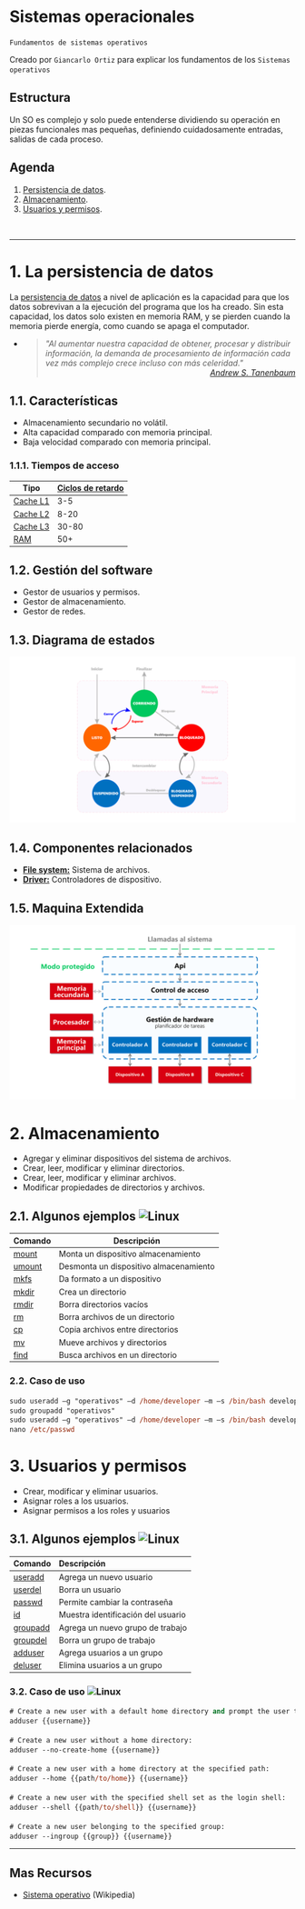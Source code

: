 # Sistemas operacionales
<p><code>Fundamentos de sistemas operativos</code></p>
<p>Creado por <code>Giancarlo Ortiz</code> para explicar los fundamentos de los <code>Sistemas operativos</code></p>

## Estructura
Un SO es complejo y solo puede entenderse dividiendo su operación en piezas funcionales mas pequeñas, definiendo cuidadosamente entradas, salidas de cada proceso.

## Agenda
1. [Persistencia de datos](#1-persistencia-de-datos).
1. [Almacenamiento](#2-almacenamiento).
1. [Usuarios y permisos](#3-usuarios-y-permisos).

<br>

---
# 1. La persistencia de datos
La [persistencia de datos][1_0] a nivel de aplicación es la capacidad para que los datos sobrevivan a la ejecución del programa que los ha creado. Sin esta capacidad, los datos solo existen en memoria RAM, y se pierden cuando la memoria pierde energía, como cuando se apaga el computador.

* ><i>"Al aumentar nuestra capacidad de obtener, procesar y distribuir información, la demanda de procesamiento de información cada vez más complejo crece incluso con más celeridad."</i><br><cite style="display:block; text-align: right">
[Andrew S. Tanenbaum](https://es.wikipedia.org/wiki/Andrew_S._Tanenbaum)</cite>

[1_0]:https://es.wikipedia.org/wiki/Persistencia_(inform%C3%A1tica)#


## 1.1. Características
* Almacenamiento secundario no volátil.
* Alta capacidad comparado con memoria principal.
* Baja velocidad comparado con memoria principal.


### 1.1.1. Tiempos de acceso
| Tipo | [Ciclos de retardo][11_1] |
|---|---|
| [Cache L1][11_2] | 3-5 |
| [Cache L2][11_2] | 8-20 |
| [Cache L3][11_2] | 30-80 |
| [RAM][11_3] | 50+ |

[11_1]:https://en.wikipedia.org/wiki/Clock_rate
[11_2]:https://en.wikipedia.org/wiki/Cache_hierarchy
[11_3]:https://en.wikipedia.org/wiki/Random-access_memory


## 1.2. Gestión del software
* Gestor de usuarios y permisos.
* Gestor de almacenamiento.
* Gestor de redes.


## 1.3. Diagrama de estados
![diagrama de estado](img/process_state_secondary.svg "Estados de una tarea")


## 1.4. Componentes relacionados
* [__File system:__][14_1] Sistema de archivos.
* [__Driver:__][14_2] Controladores de dispositivo.

[14_1]:https://es.wikipedia.org/wiki/Sistema_de_archivos
[14_2]:https://es.wikipedia.org/wiki/Controlador_de_dispositivo

## 1.5. Maquina Extendida
![mapa de procesos so](img/extended_machine_secondary.svg "Procesos maquina extendida")


# 2. Almacenamiento
* Agregar y eliminar dispositivos del sistema de archivos.
* Crear, leer, modificar y eliminar directorios.
* Crear, leer, modificar y eliminar archivos.
* Modificar propiedades de directorios y archivos.


## 2.1. Algunos ejemplos <img title="Linux" width="12" src="https://cdn.jsdelivr.net/gh/devicons/devicon/icons/linux/linux-original.svg"/>

| Comando |	Descripción |
|---|---|
| [mount][man_9] | Monta un dispositivo almacenamiento |
| [umount][man_10] | Desmonta un dispositivo almacenamiento |
| [mkfs][man_11] | Da formato a un dispositivo |
| [mkdir][man_12] | Crea un directorio |
| [rmdir][man_13] | Borra directorios vacíos |
| [rm][man_14] | Borra archivos de un directorio |
| [cp][man_15] | Copia archivos entre directorios |
| [mv][man_16] | Mueve archivos y directorios |
| [find][man_17] | Busca archivos en un directorio |

[man_9]:http://www.polarhome.com/service/man/?qf=mount&af=0&sf=0&of=Ubuntu&tf=2
[man_10]:http://www.polarhome.com/service/man/?qf=umount&af=0&sf=0&of=Ubuntu&tf=2
[man_11]:http://www.polarhome.com/service/man/?qf=mkfs&af=0&sf=0&of=Ubuntu&tf=2
[man_12]:http://www.polarhome.com/service/man/?qf=mkdir&af=0&sf=0&of=Ubuntu&tf=2
[man_13]:http://www.polarhome.com/service/man/?qf=rmdir&af=0&sf=0&of=Ubuntu&tf=2
[man_14]:http://www.polarhome.com/service/man/?qf=rm&af=0&sf=0&of=Ubuntu&tf=2
[man_15]:http://www.polarhome.com/service/man/?qf=cp&af=0&sf=0&of=Ubuntu&tf=2
[man_16]:http://www.polarhome.com/service/man/?qf=mv&af=0&sf=0&of=Ubuntu&tf=2
[man_17]:http://www.polarhome.com/service/man/?qf=find&af=0&sf=0&of=Ubuntu&tf=2


### 2.2. Caso de uso

```ps
sudo useradd –g "operativos" –d /home/developer –m –s /bin/bash developer
sudo groupadd "operativos"
sudo useradd –g "operativos" –d /home/developer –m –s /bin/bash developer
nano /etc/passwd
```


# 3. Usuarios y permisos
* Crear, modificar y eliminar usuarios.
* Asignar roles a los usuarios.
* Asignar permisos a los roles y usuarios 


## 3.1. Algunos ejemplos <img title="Linux" width="12" src="https://cdn.jsdelivr.net/gh/devicons/devicon/icons/linux/linux-original.svg"/>

| Comando |	Descripción |
|:---|:---|
| [useradd][man_1] | Agrega un nuevo usuario |
| [userdel][man_2] | Borra un usuario |
| [passwd][man_3]  | Permite cambiar la contraseña |
| [id][man_4] | Muestra identificación del usuario |
| [groupadd][man_5] | Agrega un nuevo grupo de trabajo |
| [groupdel][man_6] | Borra un grupo de trabajo |
| [adduser][man_7] | Agrega usuarios a un grupo |
| [deluser][man_8] | Elimina usuarios a un grupo |

[man_1]:http://www.polarhome.com/service/man/?qf=useradd&af=0&sf=0&of=Ubuntu&tf=2
[man_2]:http://www.polarhome.com/service/man/?qf=userdel&af=0&sf=0&of=Ubuntu&tf=2
[man_3]:http://www.polarhome.com/service/man/?qf=passwd&af=0&sf=0&of=Ubuntu&tf=2
[man_4]:http://www.polarhome.com/service/man/?qf=id&af=0&sf=0&of=Ubuntu&tf=2
[man_5]:http://www.polarhome.com/service/man/?qf=groupadd&af=0&sf=0&of=Ubuntu&tf=2
[man_6]:http://www.polarhome.com/service/man/?qf=groupdel&af=0&sf=0&of=Ubuntu&tf=2
[man_7]:http://www.polarhome.com/service/man/?qf=adduser&af=0&sf=0&of=Ubuntu&tf=2
[man_8]:http://www.polarhome.com/service/man/?qf=deluser&af=0&sf=0&of=Ubuntu&tf=2


### 3.2. Caso de uso <img title="Linux" width="12" src="https://cdn.jsdelivr.net/gh/devicons/devicon/icons/linux/linux-original.svg"/>
```ps
# Create a new user with a default home directory and prompt the user to set a password:
adduser {{username}}

# Create a new user without a home directory:
adduser --no-create-home {{username}}

# Create a new user with a home directory at the specified path:
adduser --home {{path/to/home}} {{username}}

# Create a new user with the specified shell set as the login shell:
adduser --shell {{path/to/shell}} {{username}}

# Create a new user belonging to the specified group:
adduser --ingroup {{group}} {{username}}
```




---
## Mas Recursos
- [Sistema operativo](https://es.wikipedia.org/wiki/Sistema_operativo) (Wikipedia)